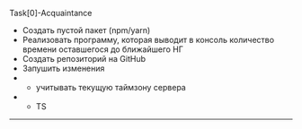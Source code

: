 Task[0]-Acquaintance

- Создать пустой пакет (npm/yarn)
- Реализовать программу, которая выводит в консоль количество времени оставшегося до ближайшего НГ
- Создать репозиторий на GitHub
- Запушить изменения
- - учитывать текущую таймзону сервера
- - TS

----
